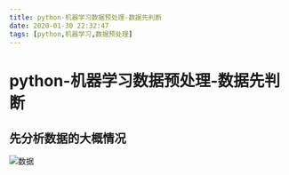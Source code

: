 ```yaml
---
title: python-机器学习数据预处理-数据先判断
date: 2020-01-30 22:32:47
tags: [python,机器学习,数据预处理]
---
```


# python-机器学习数据预处理-数据先判断

## 先分析数据的大概情况

![数据](/img/2020-01-30/1.png)